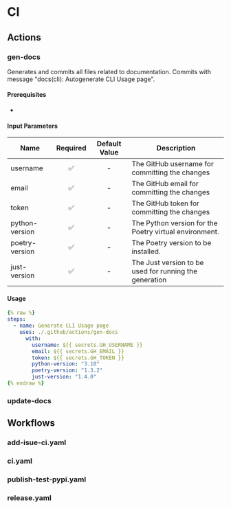 # CI

## Actions

### gen-docs

Generates and commits all files related to documentation. Commits with message "docs(cli): Autogenerate CLI Usage page".

#### Prerequisites

-

#### Input Parameters

| Name              | Required | Default Value | Description                                            |
| ----------------- | :------: | :-----------: | ------------------------------------------------------ |
| username          |    ✅    |       -       | The GitHub username for committing the changes         |
| email             |    ✅    |       -       | The GitHub email for committing the changes            |
| token             |    ✅    |       -       | The GitHub token for committing the changes            |
| python-version    |    ✅    |       -       | The Python version for the Poetry virtual environment. |
| poetry-version    |    ✅    |       -       | The Poetry version to be installed.                    |
| just-version      |    ✅    |       -       | The Just version to be used for running the generation |

#### Usage

```yaml
{% raw %}
steps:
  - name: Generate CLI Usage page
    uses: ./.github/actions/gen-docs
      with:
        username: ${{ secrets.GH_USERNAME }}
        email: ${{ secrets.GH_EMAIL }}
        token: ${{ secrets.GH_TOKEN }}
        python-version: "3.10"
        poetry-version: "1.3.2"
        just-version: "1.4.0"
{% endraw %}
```

### update-docs

## Workflows

### add-isue-ci.yaml

### ci.yaml

### publish-test-pypi.yaml

### release.yaml
